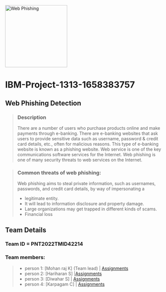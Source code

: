 <img src="https://www.promptcloud.com/wp-content/uploads/2015/01/ibm-logo.jpg" width="200px" height="200px" alt="Web Phishing">

# IBM-Project-1313-1658383757
## Web Phishing Detection

>### Description
>There are a number of users who purchase products online and make payments through e-banking. There are e-banking websites that ask users to provide sensitive data such as username, password & credit card details, etc., often for malicious reasons. This type of e-banking website is known as a phishing website. Web service is one of the key communications software services for the Internet. Web phishing is one of many security threats to web services on the Internet.

>### Common threats of web phishing:
>Web phishing aims to steal private information, such as usernames, passwords, and credit card details, by way of impersonating a
>- legitimate entity.
>- It will lead to information disclosure and property damage.
>- Large organizations may get trapped in different kinds of scams.
>- Financial loss

 
## Team Details

### Team ID = PNT2022TMID42214 

### **Team members:**
>- person 1: [Mohan raj K] (Team lead) | <a href="https://github.com/IBM-EPBL/IBM-Project-1313-1658383757/tree/main/Assignments/Team%20lead%20-Mohan%20raj">Assignments</a> 
>- person 2: [Hariharan S] |<a href="https://github.com/IBM-EPBL/IBM-Project-1313-1658383757/tree/main/Assignments/TM1-%20Hariharan%20s">Assignments</a>
>- person 3: [Diwahar S]   | <a href="https://github.com/IBM-EPBL/IBM-Project-1313-1658383757/tree/main/Assignments/TM2%20-Diwahar%20s">Assignments</a>
>- person 4: [Karpagam C]  | <a href="https://github.com/IBM-EPBL/IBM-Project-1313-1658383757/tree/main/Assignments/TM3%20-Karpagam">Assignments</a>
